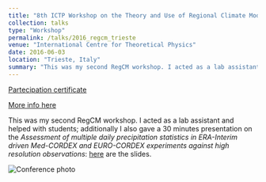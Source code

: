 ```yaml
---
title: "8th ICTP Workshop on the Theory and Use of Regional Climate Models"
collection: talks
type: "Workshop"
permalink: /talks/2016_regcm_trieste
venue: "International Centre for Theoretical Physics"
date: 2016-06-03
location: "Trieste, Italy"
summary: "This was my second RegCM workshop. I acted as a lab assistant and helped with students; additionally I also gave a 30 minutes presentation."
---
```


[Partecipation certificate](https://adrfantini.github.io/files/part_cert/2016_regcm_trieste.pdf)

[More info here](http://indico.ictp.it/event/7613/)

This was my second RegCM workshop. I acted as a lab assistant and helped with students; additionally I also gave a 30 minutes presentation on the _Assessment of multiple daily precipitation statistics in ERA-Interim driven Med-CORDEX and EURO-CORDEX experiments against high resolution observations_: [here](http://indico.ictp.it/event/7613/session/1/contribution/9/material/slides/0.pdf) are the slides.

![Conference photo](http://indico.ictp.it/event/7613/material/9/0.jpg)
